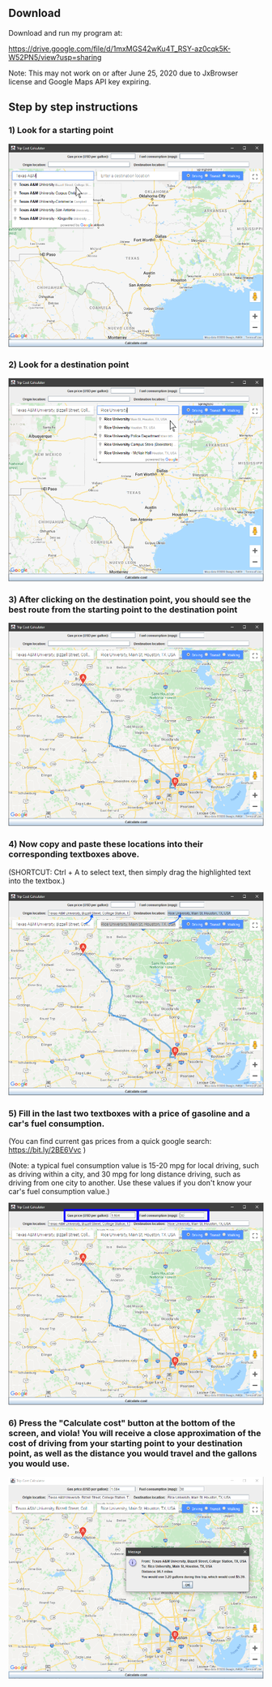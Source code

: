 ## Download

Download and run my program at:

https://drive.google.com/file/d/1mxMGS42wKu4T_RSY-az0cqk5K-W52PN5/view?usp=sharing

Note: This may not work on or after June 25, 2020 due to JxBrowser license and Google Maps API key expiring.


## Step by step instructions
### 1) Look for a starting point
![one](https://github.com/21david/Trip-Cost-Calculator/blob/master/images/Step%201.png)

### 2) Look for a destination point
![two](https://github.com/21david/Trip-Cost-Calculator/blob/master/images/Step%202.png)

### 3) After clicking on the destination point, you should see the best route from the starting point to the destination point
![three](https://github.com/21david/Trip-Cost-Calculator/blob/master/images/Step%203.png)

### 4) Now copy and paste these locations into their corresponding textboxes above.

(SHORTCUT: Ctrl + A to select text, then simply drag the highlighted text into the textbox.)

![four](https://github.com/21david/Trip-Cost-Calculator/blob/master/images/Step%204.png)

### 5) Fill in the last two textboxes with a price of gasoline and a car's fuel consumption.

(You can find current gas prices from a quick google search: https://bit.ly/2BE6Vvc )

(Note: a typical fuel consumption value is 15-20 mpg for local driving, such as driving within a city, and 30 mpg for long distance driving, such as driving from one city to another. Use these values if you don't know your car's fuel consumption value.)

![five](https://github.com/21david/Trip-Cost-Calculator/blob/master/images/Step%205.png)

### 6) Press the "Calculate cost" button at the bottom of the screen, and viola! You will receive a close approximation of the cost of driving from your starting point to your destination point, as well as the distance you would travel and the gallons you would use.
![six](https://github.com/21david/Trip-Cost-Calculator/blob/master/images/Step%206.png)
